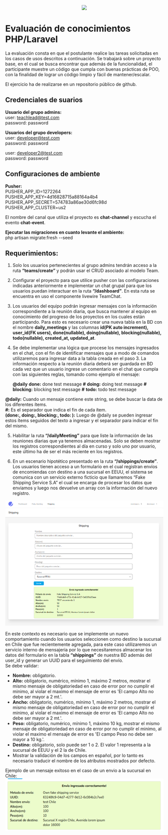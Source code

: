<p align="center"><a href="https://laravel.com" target="_blank"><img src="https://raw.githubusercontent.com/laravel/art/master/logo-lockup/5%20SVG/2%20CMYK/1%20Full%20Color/laravel-logolockup-cmyk-red.svg" width="400"></a></p>

# Evaluación de conocimientos PHP/Laravel

La evaluación consta en que el postulante realice las tareas solicitadas en los casos de usos descritos a continuación. Se trabajará sobre un proyecto base, en el cual se busca encontrar que además de la funcionalidad, el participante muestre un código que cumpla con buenas prácticas de POO, con la finalidad de lograr un código limpio y fácil de mantener/escalar.  
  
El ejercicio ha de realizarse en un repositorio público de github.

## Credenciales de suarios

**Usuario del grupo admins:**  
user: teachlead@test.com  
password: password  

**Usuarios del grupo developers:**  
user: developer@test.com  
password: password  
  
user: developer2@test.com  
password: password  
  
## Configuraciones de ambiente    

**Pusher:**  
PUSHER_APP_ID=1272264  
PUSHER_APP_KEY=4d16828715a88164a4b4  
PUSHER_APP_SECRET=574783a86ae30d6fc98d  
PUSHER_APP_CLUSTER=us2  
  
El nombre del canal que utiliza el proyecto es **chat-channel** y escucha el evento **chat-event**.  
  
**Ejecutar las migraciones en cuanto levante el ambiente:**    
php artisan migrate:fresh --seed

## Requerimientos:
  
1. Solo los usuarios pertenecientes al grupo admins tendrán acceso a la ruta **“teams/create”** y podrán usar el CRUD asociado al modelo Team.

2. Configurar el proyecto para que utilice pusher con las configuraciones indicadas anteriormente e implementar un chat grupal para que los usuarios puedan interactuar en la  ruta **“/dashboard”**. En esta ruta se encuentra en uso el componente livewire TeamChat.

3. Los usuarios del equipo podrán ingresar mensajes con la información correspondiente a la reunión diaria, que busca mantener al equipo en conocimiento del progreso de los proyectos en los cuales están participando. Para esto es necesario crear una nueva tabla en la BD con el nombre **daily_meetings** y las columnas **id(PK auto increment), user_id(FK users), done(nullable), doing(nullable), blocking(nullable), todo(nullable), created_at, updated_at**.

4. Se debe implementar una lógica que procese los mensajes ingresados en el chat, con el fin de identificar mensajes que a modo de comandos utilizaremos para ingresar data a la tabla creada en el paso 3. La información respecto a la reunión diaria deberá ser guardada en BD cada vez que un usuario ingrese un comentario en el chat que cumpla con las siguientes reglas, tomando como ejemplo el mensaje:
  
    **@daily** **done:** done test message **#** **doing:** doing test message **#** **blocking:** blocking test message **#** **todo:** todo test message
    
**@daily:** Cuando un mensaje contiene este string, se debe buscar la data de los diferentes ítems.  
**#:** Es el separador que indica el fin de cada ítem.   
**(done:, doing:, blocking:, todo: ):** Luego de @daily se pueden ingresar estos ítems seguidos del texto a ingresar y el separador para indicar el fin del mismo.  


5. Habilitar la ruta **“/dailyMeeting”** para que liste la información de las reuniones diarias que ya tenemos almacenadas. Solo se deben mostrar los registros correspondientes al día en curso y solo uno por usuario, este último ha de ser el más reciente en los registros.

6. En un escenario hipotético presentado en la ruta **“/shippings/create”**. Los usuarios tienen acceso a un formulario en el cual registran envíos de encomiendas con destino a una sucursal en EEUU, el sistema se comunica con un servicio externo ficticio que llamaremos “Fake Shipping Service S.A” el cual se encarga de procesar los datos que enviamos y luego nos devuelve un array con la información del nuevo registro.
<img src="6.png">  

En este contexto es necesario que se implemente un nuevo comportamiento cuando los usuarios seleccionen como destino la sucursal en Chile que fue recientemente agregada, para este caso utilizaremos un servicio interno de mensajeria por lo que necesitaremos almacenar los datos del formulario en la tabla **“shippings”** de nuestra BD además del user_id y generar un UUID para el seguimiento del envío.    
Se debe validar: 

- **Nombre:** obligatorio.
- **Alto:** obligatorio, numérico, mínimo 1, máximo 2 metros, mostrar el mismo mensaje de obligatoriedad en caso de error por no cumplir el minimo, al violar el maximo el mensaje de error es 'El campo Alto no debe ser mayor a 2 mt.'.
- **Ancho:** obligatorio, numérico, mínimo 1, máximo 2 metros, mostrar el mismo mensaje de obligatoriedad en caso de error por no cumplir el minimo, al violar el maximo el mensaje de error es 'El campo Alto no debe ser mayor a 2 mt.'.
- **Peso:** obligatorio, numérico, mínimo 1, máximo 10 kg, mostrar el mismo mensaje de obligatoriedad en caso de error por no cumplir el minimo, al violar el maximo el mensaje de error es 'El campo Peso no debe ser mayor a 10 kg.'.
- **Destino:** obligatorio, solo puede ser 1 o 2. El valor 1 representa a la sucursal de EEUU y el 2 la de Chile.
- Mostrar la validación de los campos en español, por lo tanto es necesario traducir el nombre de los atributos mostrados por defecto.

Ejemplo de un mensaje exitoso en el caso de un envio a la sucursal en Chile:
<img src="6-1.png"> 
